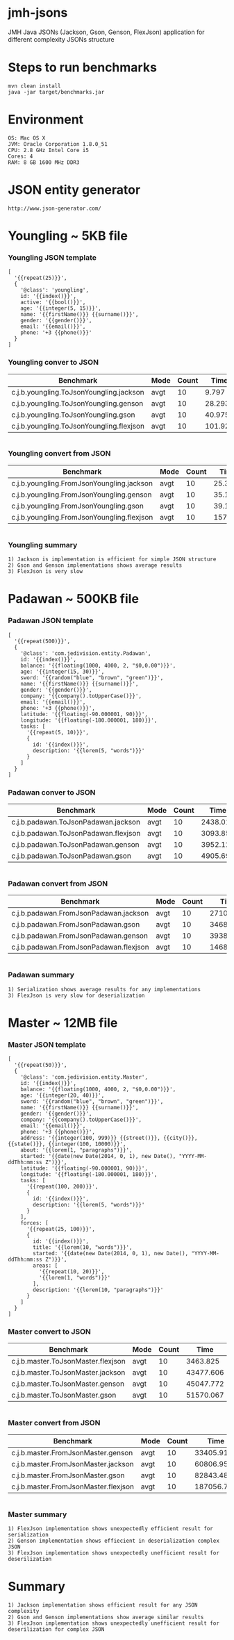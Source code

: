 # jmh-jsons

JMH Java JSONs (Jackson, Gson, Genson, FlexJson) application for different complexity JSONs structure

# Steps to run benchmarks

    mvn clean install
    java -jar target/benchmarks.jar

# Environment

    OS: Mac OS X
    JVM: Oracle Corporation 1.8.0_51
    CPU: 2.8 GHz Intel Core i5
    Cores: 4
    RAM: 8 GB 1600 MHz DDR3

# JSON entity generator

    http://www.json-generator.com/

# Youngling ~ 5KB file
### Youngling JSON template
    [
      '{{repeat(25)}}',
      {
        '@class': 'youngling',
        id: '{{index()}}',
        active: '{{bool()}}',
        age: '{{integer(5, 15)}}',
        name: '{{firstName()}} {{surname()}}',
        gender: '{{gender()}}',
        email: '{{email()}}',
        phone: '+3 {{phone()}}'
      }
    ]

### Youngling conver to JSON

|                Benchmark                 | Mode | Count |  Time   |   | Fault  | Units |
|------------------------------------------|------|-------|---------|---|--------|-------|
| c.j.b.youngling.ToJsonYoungling.jackson  | avgt |    10 |   9.797 | ± |  0.513 | us/op |
| c.j.b.youngling.ToJsonYoungling.genson   | avgt |    10 |  28.293 | ± |  6.742 | us/op |
| c.j.b.youngling.ToJsonYoungling.gson     | avgt |    10 |  40.975 | ± | 14.614 | us/op |
| c.j.b.youngling.ToJsonYoungling.flexjson | avgt |    10 | 101.924 | ± | 32.639 | us/op |

<p align="center">
	<img src="https://github.com/JediVision-Software/jedi-benchmarks/blob/master/jmh-jsons/img/ToJsonYoungling.jpg?raw=true" alt=""/>
</p>

### Youngling convert from JSON

|                 Benchmark                  | Mode | Count |  Time   |   | Fault  | Units |
|--------------------------------------------|------|-------|---------|---|--------|-------|
| c.j.b.youngling.FromJsonYoungling.jackson  | avgt |    10 |  25.385 | ± |  4.623 | us/op |
| c.j.b.youngling.FromJsonYoungling.genson   | avgt |    10 |  35.142 | ± |  5.678 | us/op |
| c.j.b.youngling.FromJsonYoungling.gson     | avgt |    10 |  39.117 | ± |  4.973 | us/op |
| c.j.b.youngling.FromJsonYoungling.flexjson | avgt |    10 | 157.928 | ± | 96.220 | us/op |

<p align="center">
	<img src="https://github.com/JediVision-Software/jedi-benchmarks/blob/master/jmh-jsons/img/FromJsonYoungling.jpg?raw=true" alt=""/>
</p>

### Youngling summary

    1) Jackson is implementation is efficient for simple JSON structure
    2) Gson and Genson implementations shows average results
    3) FlexJson is very slow

# Padawan ~ 500KB file
### Padawan JSON template

    [
      '{{repeat(500)}}',
      {
        '@class': 'com.jedivision.entity.Padawan',
        id: '{{index()}}',
        balance: '{{floating(1000, 4000, 2, "$0,0.00")}}',
        age: '{{integer(15, 30)}}',
        sword: '{{random("blue", "brown", "green")}}',
        name: '{{firstName()}} {{surname()}}',
        gender: '{{gender()}}',
        company: '{{company().toUpperCase()}}',
        email: '{{email()}}',
        phone: '+3 {{phone()}}',
        latitude: '{{floating(-90.000001, 90)}}',
        longitude: '{{floating(-180.000001, 180)}}',
        tasks: [
          '{{repeat(5, 10)}}',
          {
            id: '{{index()}}',
            description: '{{lorem(5, "words")}}'
          }
        ]
      }
    ]

### Padawan conver to JSON

|              Benchmark               | Mode | Count |   Time   |   |  Fault   | Units |
|--------------------------------------|------|-------|----------|---|----------|-------|
| c.j.b.padawan.ToJsonPadawan.jackson  | avgt |    10 | 2438.013 | ± | 1995.022 | us/op |
| c.j.b.padawan.ToJsonPadawan.flexjson | avgt |    10 | 3093.851 | ± | 1556.707 | us/op |
| c.j.b.padawan.ToJsonPadawan.genson   | avgt |    10 | 3952.121 | ± | 1391.293 | us/op |
| c.j.b.padawan.ToJsonPadawan.gson     | avgt |    10 | 4905.696 | ± | 1521.152 | us/op |

<p align="center">
	<img src="https://github.com/JediVision-Software/jedi-benchmarks/blob/master/jmh-jsons/img/ToJsonPadawan.jpg?raw=true" alt=""/>
</p>

### Padawan convert from JSON

|               Benchmark                | Mode | Count |   Time    |   |  Fault   | Units |
|----------------------------------------|------|-------|-----------|---|----------|-------|
| c.j.b.padawan.FromJsonPadawan.jackson  | avgt |    10 |  2710.593 | ± |  349.352 | us/op |
| c.j.b.padawan.FromJsonPadawan.gson     | avgt |    10 |  3468.672 | ± |  594.031 | us/op |
| c.j.b.padawan.FromJsonPadawan.genson   | avgt |    10 |  3938.604 | ± | 2380.436 | us/op |
| c.j.b.padawan.FromJsonPadawan.flexjson | avgt |    10 | 14682.631 | ± | 4348.925 | us/op |

<p align="center">
	<img src="https://github.com/JediVision-Software/jedi-benchmarks/blob/master/jmh-jsons/img/FromJsonPadawan.jpg?raw=true" alt=""/>
</p>

### Padawan summary

    1) Serialization shows average results for any implementations
    3) FlexJson is very slow for deserialization

# Master ~ 12MB file
### Master JSON template

    [
      '{{repeat(50)}}',
      {
        '@class': 'com.jedivision.entity.Master',
        id: '{{index()}}',
        balance: '{{floating(1000, 4000, 2, "$0,0.00")}}',
        age: '{{integer(20, 40)}}',
        sword: '{{random("blue", "brown", "green")}}',
        name: '{{firstName()}} {{surname()}}',
        gender: '{{gender()}}',
        company: '{{company().toUpperCase()}}',
        email: '{{email()}}',
        phone: '+3 {{phone()}}',
        address: '{{integer(100, 999)}} {{street()}}, {{city()}}, {{state()}}, {{integer(100, 10000)}}',
        about: '{{lorem(1, "paragraphs")}}',
        started: '{{date(new Date(2014, 0, 1), new Date(), "YYYY-MM-ddThh:mm:ss Z")}}',
        latitude: '{{floating(-90.000001, 90)}}',
        longitude: '{{floating(-180.000001, 180)}}',
        tasks: [
          '{{repeat(100, 200)}}',
          {
            id: '{{index()}}',
            description: '{{lorem(5, "words")}}'
          }
        ],
        forces: [
          '{{repeat(25, 100)}}',
          {
            id: '{{index()}}',
            title: '{{lorem(10, "words")}}',
            started: '{{date(new Date(2014, 0, 1), new Date(), "YYYY-MM-ddThh:mm:ss Z")}}',
            areas: [
              '{{repeat(10, 20)}}',
              '{{lorem(1, "words")}}'
            ],
            description: '{{lorem(10, "paragraphs")}}'
          }
        ]
      }
    ]

### Master convert to JSON

|             Benchmark              | Mode | Count |   Time    |   |   Fault   | Units |
|------------------------------------|------|-------|-----------|---|-----------|-------|
| c.j.b.master.ToJsonMaster.flexjson | avgt |    10 |  3463.825 | ± |  1562.101 | us/op |
| c.j.b.master.ToJsonMaster.jackson  | avgt |    10 | 43477.606 | ± | 19773.094 | us/op |
| c.j.b.master.ToJsonMaster.genson   | avgt |    10 | 45047.772 | ± |  7893.488 | us/op |
| c.j.b.master.ToJsonMaster.gson     | avgt |    10 | 51570.067 | ± |  7290.569 | us/op |

<p align="center">
	<img src="https://github.com/JediVision-Software/jedi-benchmarks/blob/master/jmh-jsons/img/ToJsonMaster.jpg?raw=true" alt=""/>
</p>

### Master convert from JSON

|              Benchmark               | Mode | Count |    Time    |   |   Fault   | Units |
|--------------------------------------|------|-------|------------|---|-----------|-------|
| c.j.b.master.FromJsonMaster.genson   | avgt |    10 |  33405.919 | ± |  4688.963 | us/op |
| c.j.b.master.FromJsonMaster.jackson  | avgt |    10 |  60806.959 | ± | 28496.939 | us/op |
| c.j.b.master.FromJsonMaster.gson     | avgt |    10 |  82843.482 | ± |  7153.586 | us/op |
| c.j.b.master.FromJsonMaster.flexjson | avgt |    10 | 187056.779 | ± | 59337.826 | us/op |

<p align="center">
	<img src="https://github.com/JediVision-Software/jedi-benchmarks/blob/master/jmh-jsons/img/FromJsonMaster.jpg?raw=true" alt=""/>
</p>

### Master summary

    1) FlexJson implementation shows unexpectedly efficient result for serialization
    2) Genson implementation shows effiecient in deserialization complex JSON
    3) FlexJson implementation shows unexpectedly unefficient result for deserilization

# Summary

    1) Jackson implementation shows efficient result for any JSON complexity
    2) Gson and Genson implementations show average similar results
    3) FlexJson implementation shows unexpectedly unefficient result for deserilization for complex JSON
